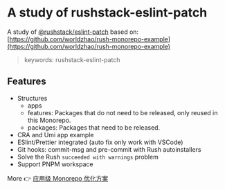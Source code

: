 # A study of rushstack-eslint-patch


A study of [@rushstack/eslint-patch](https://www.npmjs.com/package/@rushstack/eslint-patch) based on: [https://github.com/worldzhao/rush-monorepo-example](https://github.com/worldzhao/rush-monorepo-example)

> keywords: rushstack-eslint-patch


## Features

- Structures
  - apps
  - features: Packages that do not need to be released, only reused in this Monorepo.
  - packages: Packages that need to be released.
- CRA and Umi app example
- ESlint/Prettier integrated (auto fix only work with VSCode)
- Git hooks: commit-msg and pre-commit with Rush autoinstallers
- Solve the Rush `succeeded with warnings` problem
- Support PNPM workspace

More 👉 [应用级 Monorepo 优化方案](https://github.com/worldzhao/blog/issues/9)

